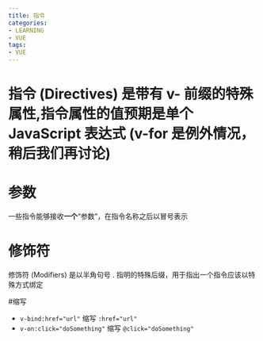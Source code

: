 ```yaml
---
title: 指令
categories: 
- LEARNING
- VUE
tags:
- VUE
---
```

# 指令 (Directives) 是带有 v- 前缀的特殊属性,指令属性的值预期是单个 JavaScript 表达式 (v-for 是例外情况，稍后我们再讨论)

# 参数
一些指令能够接收**一个**“参数”，在指令名称之后以冒号表示
# 修饰符
修饰符 (Modifiers) 是以半角句号 . 指明的特殊后缀，用于指出一个指令应该以特殊方式绑定

#缩写
- `v-bind:href="url"` 缩写 `:href="url"`
- `v-on:click="doSomething"` 缩写 `@click="doSomething"`
